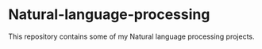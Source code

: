 # Natural-language-processing

This repository contains some of my Natural language processing projects.
